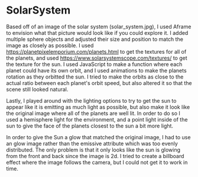 # SolarSystem
Based off of an image of the solar system (solar_system.jpg), I used Aframe to envision what that picture would look like if you could explore it. I added multiple sphere objects and adjusted their size and position to match the image as closely as possible. I used https://planetpixelemporium.com/planets.html to get the textures for all of the planets, and used https://www.solarsystemscope.com/textures/ to get the texture for the sun. I used JavaScript to make a function where each planet could have its own orbit, and I used animations to make the planets rotation as they orbitted the sun. I tried to make the orbits as close to the actual ratio between each planet's orbit speed, but also altered it so that the scene still looked natural.

Lastly, I played around with the lighting options to try to get the sun to appear like it is emitting as much light as possible, but also make it look like the original image where all of the planets are well lit. In order to do so I used a hemisphere light for the environment, and a point light inside of the sun to give the face of the planets closest to the sun a bit more light.

In order to give the Sun a glow that matched the original image, I had to use an glow image rather than the emissive attribute which was too evenly distributed. The only problem is that it only looks like the sun is glowing from the front and back since the image is 2d. I tried to create a billboard effect where the image follows the camera, but I could not get it to work in time.


